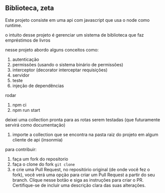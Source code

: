 ## Biblioteca, zeta

Este projeto consiste em uma api com javascript que usa o node como runtime.

o intuito desse projeto é gerenciar um sistema de biblioteca que faz empréstimos de livros

nesse projeto abordo alguns conceitos como:
1. autenticação
2. permissões (usando o sistema binário de permissões)
3. interceptor (decorator interceptar requisições)
4. servidor
5. teste
6. injeção de dependências

rodar
1. npm ci
2. npm run start

deixei uma collection pronta para as rotas serem testadas (que futuramente servirá como documentação)
1. importe a collection que se encontra na pasta raiz do projeto em algum cliente de api (insonmia)


para contribuir:
1. faça um fork do repositorio 
2. faça o clone do fork `git clone`
3. e crie uma Pull Request, no repositório original (de onde você fez o fork), você verá uma opção para criar um Pull Request a partir do seu branch. Clique nesse botão e siga as instruções para criar o PR. Certifique-se de incluir uma descrição clara das suas alterações.
